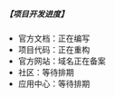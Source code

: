 ##### 【项目开发进度】 <!-- {docsify-ignore} -->

- 官方文档：正在编写
- 项目代码：正在重构
- 官方网站：域名正在备案
- 社区：等待排期
- 应用中心：等待排期

<!-- include/development-progress.md -->